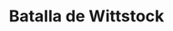 ﻿---
title: "Batalla de Wittstock"
permalink: periodes_516.html
layout: periode
dataInici: 1636-10-04
sidebar: periodes
pares:
  - id: 438
    title: "Guerra de los Treinta Años"
    dataInici: "(1618)"
    dataFi: "(1648)"

fills:
jocsPrincipals:
jocsEscenaris:
jocsEpoca:
  - title: "Sweden Fights On"
    bggId: 6930
    escenari: "Wittstock"

jocsEpocaEscenaris:
---
